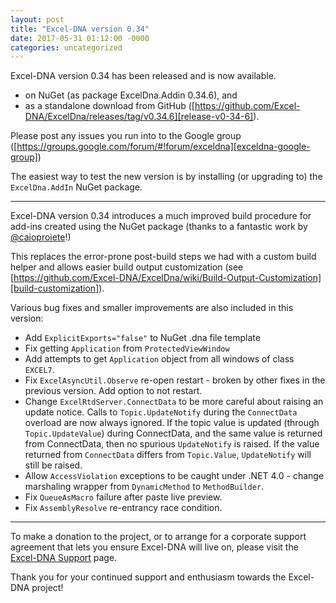 ```yaml
---
layout: post
title: "Excel-DNA version 0.34"
date: 2017-05-31 01:12:00 -0000
categories: uncategorized
---
```

Excel-DNA version 0.34 has been released and is now available.

* on NuGet (as package ExcelDna.Addin 0.34.6), and
* as a standalone download from GitHub ([https://github.com/Excel-DNA/ExcelDna/releases/tag/v0.34.6][release-v0-34-6]).

Please post any issues you run into to the Google group ([https://groups.google.com/forum/#!forum/exceldna][exceldna-google-group])

The easiest way to test the new version is by installing (or upgrading to) the `ExcelDna.AddIn` NuGet package.

---

Excel-DNA version 0.34 introduces a much improved build procedure for add-ins created using the NuGet package (thanks to a fantastic work by [@caioproiete][caioproiete]!)

This replaces the error-prone post-build steps we had with a custom build helper and allows easier build output customization (see [https://github.com/Excel-DNA/ExcelDna/wiki/Build-Output-Customization][build-customization]).

Various bug fixes and smaller improvements are also included in this version:
* Add `ExplicitExports="false"` to NuGet .dna file template
* Fix getting `Application` from `ProtectedViewWindow`
* Add attempts to get `Application` object from all windows of class `EXCEL7`.
* Fix `ExcelAsyncUtil.Observe` re-open restart - broken by other fixes in the previous version. Add option to not restart.
* Change `ExcelRtdServer.ConnectData` to be more careful about raising an update notice. Calls to `Topic.UpdateNotify` during the `ConnectData` overload are now always ignored. If the topic value is updated (through `Topic.UpdateValue`) during ConnectData, and the same value is returned from ConnectData, then no spurious `UpdateNotify` is raised. If the value returned from `ConnectData` differs from `Topic.Value`, `UpdateNotify` will still be raised.
* Allow `AccessViolation` exceptions to be caught under .NET 4.0 - change marshaling wrapper from `DynamicMethod` to `MethodBuilder`.
* Fix `QueueAsMacro` failure after paste live preview.
* Fix `AssemblyResolve` re-entrancy race condition.

---

To make a donation to the project, or to arrange for a corporate support agreement that lets you ensure Excel-DNA will live on, please visit the [Excel-DNA Support][exceldna-support] page.

Thank you for your continued support and enthusiasm towards the Excel-DNA project!

[release-v0-34-6]: https://github.com/Excel-DNA/ExcelDna/releases/tag/v0.34.6
[exceldna-google-group]: https://groups.google.com/forum/#!forum/exceldna
[caioproiete]: https://github.com/caioproiete
[build-customization]: https://github.com/Excel-DNA/ExcelDna/wiki/Build-Output-Customization
[exceldna-support]: /support/
